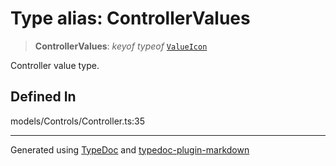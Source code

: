 # Type alias: ControllerValues

> **ControllerValues**: _keyof_ _typeof_ [`ValueIcon`](../variables/variable.ValueIcon.md)

Controller value type.

## Defined In

models/Controls/Controller.ts:35

---

Generated using [TypeDoc](https://typedoc.org/) and [typedoc-plugin-markdown](https://www.npmjs.com/package/typedoc-plugin-markdown)
